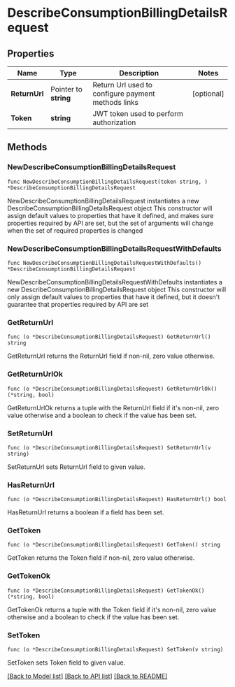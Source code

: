 # DescribeConsumptionBillingDetailsRequest

## Properties

Name | Type | Description | Notes
------------ | ------------- | ------------- | -------------
**ReturnUrl** | Pointer to **string** | Return Url used to configure payment methods links | [optional] 
**Token** | **string** | JWT token used to perform authorization | 

## Methods

### NewDescribeConsumptionBillingDetailsRequest

`func NewDescribeConsumptionBillingDetailsRequest(token string, ) *DescribeConsumptionBillingDetailsRequest`

NewDescribeConsumptionBillingDetailsRequest instantiates a new DescribeConsumptionBillingDetailsRequest object
This constructor will assign default values to properties that have it defined,
and makes sure properties required by API are set, but the set of arguments
will change when the set of required properties is changed

### NewDescribeConsumptionBillingDetailsRequestWithDefaults

`func NewDescribeConsumptionBillingDetailsRequestWithDefaults() *DescribeConsumptionBillingDetailsRequest`

NewDescribeConsumptionBillingDetailsRequestWithDefaults instantiates a new DescribeConsumptionBillingDetailsRequest object
This constructor will only assign default values to properties that have it defined,
but it doesn't guarantee that properties required by API are set

### GetReturnUrl

`func (o *DescribeConsumptionBillingDetailsRequest) GetReturnUrl() string`

GetReturnUrl returns the ReturnUrl field if non-nil, zero value otherwise.

### GetReturnUrlOk

`func (o *DescribeConsumptionBillingDetailsRequest) GetReturnUrlOk() (*string, bool)`

GetReturnUrlOk returns a tuple with the ReturnUrl field if it's non-nil, zero value otherwise
and a boolean to check if the value has been set.

### SetReturnUrl

`func (o *DescribeConsumptionBillingDetailsRequest) SetReturnUrl(v string)`

SetReturnUrl sets ReturnUrl field to given value.

### HasReturnUrl

`func (o *DescribeConsumptionBillingDetailsRequest) HasReturnUrl() bool`

HasReturnUrl returns a boolean if a field has been set.

### GetToken

`func (o *DescribeConsumptionBillingDetailsRequest) GetToken() string`

GetToken returns the Token field if non-nil, zero value otherwise.

### GetTokenOk

`func (o *DescribeConsumptionBillingDetailsRequest) GetTokenOk() (*string, bool)`

GetTokenOk returns a tuple with the Token field if it's non-nil, zero value otherwise
and a boolean to check if the value has been set.

### SetToken

`func (o *DescribeConsumptionBillingDetailsRequest) SetToken(v string)`

SetToken sets Token field to given value.



[[Back to Model list]](../README.md#documentation-for-models) [[Back to API list]](../README.md#documentation-for-api-endpoints) [[Back to README]](../README.md)


